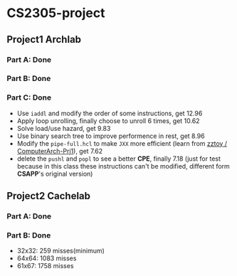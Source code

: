 # CS2305-project
## Project1 Archlab
### Part A: Done
### Part B: Done
### Part C: Done
- Use `iaddl` and modify the order of some instructions, get 12.96
- Apply loop unrolling, finally choose to unroll 6 times, get 10.62
- Solve load/use hazard, get 9.83
- Use binary search tree to improve performence in rest, get 8.96
- Modify the `pipe-full.hcl` to make `JXX` more efficient (learn from [zztoy
/
ComputerArch-Prj1](https://github.com/zztoy/ComputerArch-Prj1)), get 7.62
- delete the `pushl` and `popl` to see a better **CPE**, finally 7.18 (just for test because in this class these instructions can't be modified, different form **CSAPP**'s original version)
## Project2 Cachelab
### Part A: Done
### Part B: Done
- 32x32: 259 misses(minimum)
- 64x64: 1083 misses
- 61x67: 1758 misses